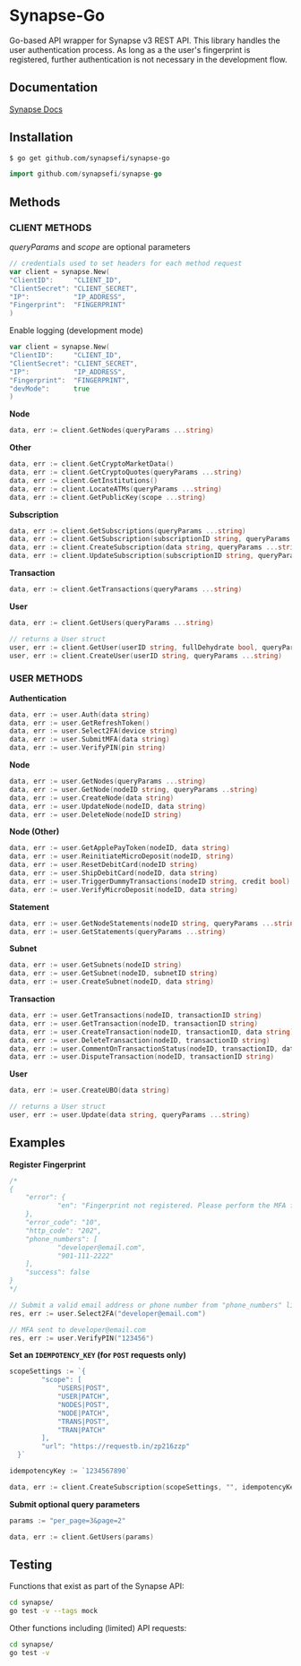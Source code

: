 # Synapse-Go
Go-based API wrapper for Synapse v3 REST API. This library handles the user authentication process. As long as a the user's fingerprint is registered, further authentication is not necessary in the development flow.

## Documentation

[Synapse Docs](https://docs.synapsefi.com)

## Installation
```bash
$ go get github.com/synapsefi/synapse-go
```

```go
import github.com/synapsefi/synapse-go
```

## Methods

### CLIENT METHODS

*queryParams* and *scope* are optional parameters

```go
// credentials used to set headers for each method request
var client = synapse.New(
"ClientID":     "CLIENT_ID",
"ClientSecret": "CLIENT_SECRET",
"IP":           "IP_ADDRESS",
"Fingerprint":  "FINGERPRINT"
)
```

Enable logging (development mode)

```go
var client = synapse.New(
"ClientID":     "CLIENT_ID",
"ClientSecret": "CLIENT_SECRET",
"IP":           "IP_ADDRESS",
"Fingerprint":  "FINGERPRINT",
"devMode":      true
)
```

**Node**

```go
data, err := client.GetNodes(queryParams ...string)
```

**Other**

```go
data, err := client.GetCryptoMarketData()
data, err := client.GetCryptoQuotes(queryParams ...string)
data, err := client.GetInstitutions()
data, err := client.LocateATMs(queryParams ...string)
data, err := client.GetPublicKey(scope ...string)
```

**Subscription**

```go
data, err := client.GetSubscriptions(queryParams ...string)
data, err := client.GetSubscription(subscriptionID string, queryParams ...string)
data, err := client.CreateSubscription(data string, queryParams ...string)
data, err := client.UpdateSubscription(subscriptionID string, queryParams ...string)

```

**Transaction**

```go
data, err := client.GetTransactions(queryParams ...string)
```

**User**

```go
data, err := client.GetUsers(queryParams ...string)

// returns a User struct
user, err := client.GetUser(userID string, fullDehydrate bool, queryParams ...string)
user, err := client.CreateUser(userID string, queryParams ...string)
```

### USER METHODS

**Authentication**

```go
data, err := user.Auth(data string)
data, err := user.GetRefreshToken()
data, err := user.Select2FA(device string)
data, err := user.SubmitMFA(data string)
data, err := user.VerifyPIN(pin string)
```

**Node**

```go
data, err := user.GetNodes(queryParams ...string)
data, err := user.GetNode(nodeID string, queryParams ..string)
data, err := user.CreateNode(data string)
data, err := user.UpdateNode(nodeID, data string)
data, err := user.DeleteNode(nodeID string)
```

**Node (Other)**

```go
data, err := user.GetApplePayToken(nodeID, data string)
data, err := user.ReinitiateMicroDeposit(nodeID, string)
data, err := user.ResetDebitCard(nodeID string)
data, err := user.ShipDebitCard(nodeID, data string)
data, err := user.TriggerDummyTransactions(nodeID string, credit bool)
data, err := user.VerifyMicroDeposit(nodeID, data string)
```

**Statement**

```go
data, err := user.GetNodeStatements(nodeID string, queryParams ...string)
data, err := user.GetStatements(queryParams ...string)
```

**Subnet**

```go
data, err := user.GetSubnets(nodeID string)
data, err := user.GetSubnet(nodeID, subnetID string)
data, err := user.CreateSubnet(nodeID, data string)
```

**Transaction**

```go
data, err := user.GetTransactions(nodeID, transactionID string)
data, err := user.GetTransaction(nodeID, transactionID string)
data, err := user.CreateTransaction(nodeID, transactionID, data string)
data, err := user.DeleteTransaction(nodeID, transactionID string)
data, err := user.CommentOnTransactionStatus(nodeID, transactionID, data string)
data, err := user.DisputeTransaction(nodeID, transactionID string)
```

**User**

```go
data, err := user.CreateUBO(data string)

// returns a User struct
user, err := user.Update(data string, queryParams ...string)
```

## Examples

**Register Fingerprint**

```go
/*
{
	"error": {
			"en": "Fingerprint not registered. Please perform the MFA flow."
	},
	"error_code": "10",
	"http_code": "202",
	"phone_numbers": [
			"developer@email.com",
			"901-111-2222"
	],
	"success": false
}
*/

// Submit a valid email address or phone number from "phone_numbers" list
res, err := user.Select2FA("developer@email.com")

// MFA sent to developer@email.com
res, err := user.VerifyPIN("123456")

```

**Set an `IDEMPOTENCY_KEY` (for `POST` requests only)**

```go
scopeSettings := `{
		"scope": [
			"USERS|POST",
			"USER|PATCH",
			"NODES|POST",
			"NODE|PATCH",
			"TRANS|POST",
			"TRAN|PATCH"
		],
		"url": "https://requestb.in/zp216zzp"
  }`

idempotencyKey := `1234567890`

data, err := client.CreateSubscription(scopeSettings, "", idempotencyKey)
```

**Submit optional query parameters**

```go
params := "per_page=3&page=2"

data, err := client.GetUsers(params)
```

## Testing

Functions that exist as part of the Synapse API:

```bash
cd synapse/
go test -v --tags mock
```

Other functions including (limited) API requests:

```bash
cd synapse/
go test -v
```

